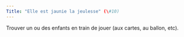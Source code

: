 ```yaml
---
Title: "Elle est jaunie la jeulesse" (\#10)
---
```


Trouver un ou des enfants en train de jouer (aux cartes, au ballon, etc).
